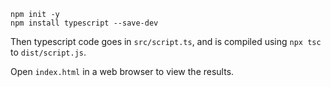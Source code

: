 

```
npm init -y
npm install typescript --save-dev
```

Then typescript code goes in `src/script.ts`, and is compiled using `npx tsc` to `dist/script.js`.

Open `index.html` in a web browser to view the results.